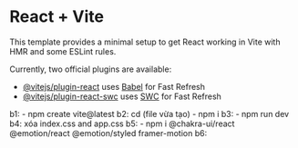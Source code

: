 # React + Vite

This template provides a minimal setup to get React working in Vite with HMR and some ESLint rules.

Currently, two official plugins are available:

- [@vitejs/plugin-react](https://github.com/vitejs/vite-plugin-react/blob/main/packages/plugin-react/README.md) uses [Babel](https://babeljs.io/) for Fast Refresh
- [@vitejs/plugin-react-swc](https://github.com/vitejs/vite-plugin-react-swc) uses [SWC](https://swc.rs/) for Fast Refresh

b1: - npm create vite@latest
b2: cd (file vừa tạo) - npm i
b3: - npm run dev
b4: xóa index.css and app.css
b5: - npm i @chakra-ui/react @emotion/react @emotion/styled framer-motion
b6:
